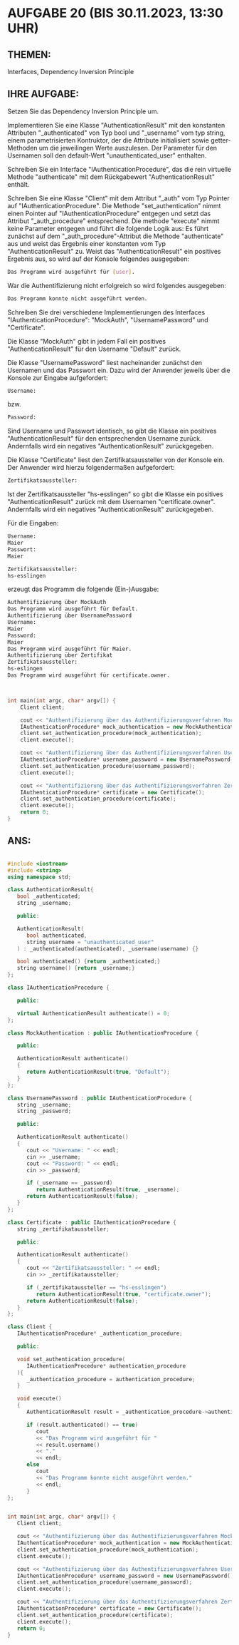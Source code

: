 # AUFGABE 20 (BIS 30.11.2023, 13:30 UHR)

## THEMEN:

Interfaces, Dependency Inversion Principle

## IHRE AUFGABE:

Setzen Sie das Dependency Inversion Principle um.

Implementieren Sie eine Klasse "AuthenticationResult" mit den konstanten Attributen "_authenticated" von Typ bool und "_username" vom typ string, einem parametrisierten Kontruktor, der die Attribute initialisiert sowie getter-Methoden um die jeweilingen Werte auszulesen. Der Parameter für den Usernamen soll den default-Wert "unauthenticated_user" enthalten.

Schreiben Sie ein Interface "IAuthenticationProcedure", das die rein virtuelle Methode "authenticate" mit dem Rückgabewert "AuthenticationResult" enthält.

Schreiben Sie eine Klasse "Client" mit dem Attribut "_auth" vom Typ Pointer auf "IAuthenticationProcedure". Die Methode "set_authentication" nimmt einen Pointer auf "IAuthenticationProcedure" entgegen und setzt das Attribut "_auth_procedure" entsprechend. Die methode "execute" nimmt keine Parameter entgegen und führt die folgende Logik aus: Es führt zunächst auf dem "_auth_procedure"-Attribut die Methode "authenticate" aus und weist das Ergebnis einer konstanten vom Typ "AuthenticationResult" zu. Weist das "AuthenticationResult" ein positives Ergebnis aus, so wird auf der Konsole folgendes ausgegeben:

```bash
Das Programm wird ausgeführt für [user].
```

War die Authentifizierung nicht erfolgreich so wird folgendes ausgegeben:

```bash
Das Programm konnte nicht ausgeführt werden.
```

Schreiben Sie drei verschiedene Implementierungen des Interfaces "IAuthenticationProcedure": "MockAuth", "UsernamePassword" und "Certificate".

Die Klasse "MockAuth" gibt in jedem Fall ein positives "AuthenticationResult" für den Username "Default" zurück.

Die Klasse "UsernamePassword" liest nacheinander zunächst den Usernamen und das Passwort ein. Dazu wird der Anwender jeweils über die Konsole zur Eingabe aufgefordert:

```bash
Username:
```

bzw.

```bash
Password:
```

Sind Username und Passwort identisch, so gibt die Klasse ein positives "AuthenticationResult" für den entsprechenden Username zurück. Andernfalls wird ein negatives "AuthenticationResult" zurückgegeben.

Die Klasse "Certificate" liest den Zertifikatsaussteller von der Konsole ein. Der Anwender wird hierzu folgendermaßen aufgefordert:

```bash
Zertifikatsaussteller:
```

Ist der Zertifikatsaussteller "hs-esslingen" so gibt die Klasse ein positives "AuthenticationResult" zurück mit dem Usernamen "certificate.owner". Andernfalls wird ein negatives "AuthenticationResult" zurückgegeben.

Für die Eingaben:

```bash
Username:
Maier
Passwort:
Maier

Zertifikatsaussteller:
hs-esslingen
```

erzeugt das Programm die folgende (Ein-)Ausgabe:

```bash
Authentifizierung über MockAuth
Das Programm wird ausgeführt für Default.
Authentifizierung über UsernamePassword
Username:
Maier
Password:
Maier
Das Programm wird ausgeführt für Maier.
Authentifizierung über Zertifikat
Zertifikatsaussteller:
hs-eslingen
Das Programm wird ausgeführt für certificate.owner.
```

```cpp


int main(int argc, char* argv[]) {
    Client client;

    cout << "Authentifizierung über das Authentifizierungsverfahren Mock Authentication" << endl;
    IAuthenticationProcedure* mock_authentication = new MockAuthentication();
    client.set_authentication_procedure(mock_authentication);
    client.execute();

    cout << "Authentifizierung über das Authentifizierungsverfahren Username Password" << endl;
    IAuthenticationProcedure* username_password = new UsernamePassword();
    client.set_authentication_procedure(username_password);
    client.execute();

    cout << "Authentifizierung über das Authentifizierungsverfahren Zertifikat" << endl;
    IAuthenticationProcedure* certificate = new Certificate();
    client.set_authentication_procedure(certificate);
    client.execute();
    return 0;
}


```


## ANS:

```cpp

#include <iostream>
#include <string>
using namespace std;

class AuthenticationResult{
   bool _authenticated;
   string _username;

   public:

   AuthenticationResult(
      bool authenticated,
      string username = "unauthenticated_user"
   ) : _authenticated(authenticated), _username(username) {}

   bool authenticated() {return _authenticated;}
   string username() {return _username;}
};

class IAuthenticationProcedure {

   public:

   virtual AuthenticationResult authenticate() = 0;
};

class MockAuthentication : public IAuthenticationProcedure {

   public:

   AuthenticationResult authenticate()
   {
      return AuthenticationResult(true, "Default");
   }
};

class UsernamePassword : public IAuthenticationProcedure {
   string _username;
   string _password;

   public:

   AuthenticationResult authenticate()
   {
      cout << "Username: " << endl;
      cin >> _username;
      cout << "Password: " << endl;
      cin >> _password;

      if (_username == _password)
         return AuthenticationResult(true, _username);
      return AuthenticationResult(false);
   }
};

class Certificate : public IAuthenticationProcedure {
   string _zertifikataussteller;

   public:

   AuthenticationResult authenticate()
   {
      cout << "Zertifikatsaussteller: " << endl;
      cin >> _zertifikataussteller;

      if (_zertifikataussteller == "hs-esslingen")
         return AuthenticationResult(true, "certificate.owner");
      return AuthenticationResult(false);
   }
};

class Client {
   IAuthenticationProcedure* _authentication_procedure;

   public:

   void set_authentication_procedure(
      IAuthenticationProcedure* authentication_procedure
   ){
      _authentication_procedure = authentication_procedure;
   }

   void execute()
   {
      AuthenticationResult result = _authentication_procedure->authenticate();

      if (result.authenticated() == true)
         cout
         << "Das Programm wird ausgeführt für "
         << result.username()
         << "."
         << endl;
      else
         cout
         << "Das Programm konnte nicht ausgeführt werden."
         << endl;
      }
};


int main(int argc, char* argv[]) {
   Client client;

   cout << "Authentifizierung über das Authentifizierungsverfahren Mock Authentication" << endl;
   IAuthenticationProcedure* mock_authentication = new MockAuthentication();
   client.set_authentication_procedure(mock_authentication);
   client.execute();

   cout << "Authentifizierung über das Authentifizierungsverfahren Username Password" << endl;
   IAuthenticationProcedure* username_password = new UsernamePassword();
   client.set_authentication_procedure(username_password);
   client.execute();

   cout << "Authentifizierung über das Authentifizierungsverfahren Zertifikat" << endl;
   IAuthenticationProcedure* certificate = new Certificate();
   client.set_authentication_procedure(certificate);
   client.execute();
   return 0;
}

```